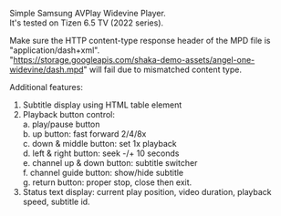 Simple Samsung AVPlay Widevine Player.<br>
It's tested on Tizen 6.5 TV (2022 series).

Make sure the HTTP content-type response header of the MPD file is "application/dash+xml".<br>
"https://storage.googleapis.com/shaka-demo-assets/angel-one-widevine/dash.mpd" will fail due to mismatched content type.

Additional features:
1. Subtitle display using HTML table element
2. Playback button control:<br>
a. play/pause button<br>
b. up button: fast forward 2/4/8x<br>
c. down & middle button: set 1x playback<br>
d. left & right button: seek -/+ 10 seconds<br>
e. channel up & down button: subtitle switcher<br>
f. channel guide button: show/hide subtitle<br>
g. return button: proper stop, close then exit.
3. Status text display: current play position, video duration, playback speed, subtitle id.
